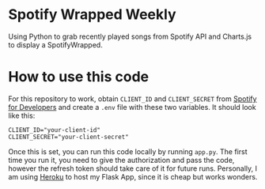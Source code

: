# Spotify Wrapped Weekly
Using Python to grab recently played songs from Spotify API and Charts.js to display a SpotifyWrapped.

# How to use this code
For this repository to work, obtain `CLIENT_ID` and `CLIENT_SECRET` from [Spotify for Developers](https://developer.spotify.com/) and create a `.env` file with 
these two variables. It should look like this:
```
CLIENT_ID="your-client-id"
CLIENT_SECRET="your-client-secret"
```
Once this is set, you can run this code locally by running `app.py`. The first time you run it, you need to give the authorization and pass the code, however the refresh
token should take care of it for future runs. Personally, I am using [Heroku](www.heroku.com) to host my Flask App, since it is cheap but works wonders.
